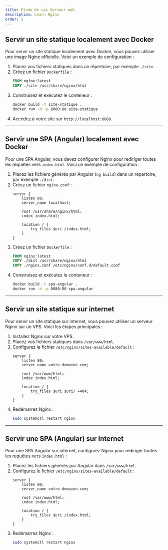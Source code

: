 ```yaml
---
title: Etude de cas Serveur web
description: Learn Nginx
order: 5
---
```


## Servir un site statique localement avec Docker

Pour servir un site statique localement avec Docker, vous pouvez utiliser une image Nginx officielle. Voici un exemple de configuration :

1. Placez vos fichiers statiques dans un répertoire, par exemple `./site`.
2. Créez un fichier `Dockerfile` :
   ```dockerfile
   FROM nginx:latest
   COPY ./site /usr/share/nginx/html
   ```
3. Construisez et exécutez le conteneur :
   ```bash
   docker build -t site-statique .
   docker run -d -p 8080:80 site-statique
   ```
4. Accédez à votre site sur `http://localhost:8080`.

---

## Servir une SPA (Angular) localement avec Docker

Pour une SPA Angular, vous devez configurer Nginx pour rediriger toutes les requêtes vers `index.html`. Voici un exemple de configuration :

1. Placez les fichiers générés par Angular (`ng build`) dans un répertoire, par exemple `./dist`.
2. Créez un fichier `nginx.conf` :
   ```nginx
   server {
       listen 80;
       server_name localhost;

       root /usr/share/nginx/html;
       index index.html;

       location / {
           try_files $uri /index.html;
       }
   }
   ```
3. Créez un fichier `Dockerfile` :
   ```dockerfile
   FROM nginx:latest
   COPY ./dist /usr/share/nginx/html
   COPY ./nginx.conf /etc/nginx/conf.d/default.conf
   ```
4. Construisez et exécutez le conteneur :
   ```bash
   docker build -t spa-angular .
   docker run -d -p 8080:80 spa-angular
   ```

---

## Servir un site statique sur internet

Pour servir un site statique sur internet, vous pouvez utiliser un serveur Nginx sur un VPS. Voici les étapes principales :

1. Installez Nginx sur votre VPS.
2. Placez vos fichiers statiques dans `/var/www/html`.
3. Configurez le fichier `/etc/nginx/sites-available/default` :
   ```nginx
   server {
       listen 80;
       server_name votre-domaine.com;

       root /var/www/html;
       index index.html;

       location / {
           try_files $uri $uri/ =404;
       }
   }
   ```
4. Redémarrez Nginx :
   ```bash
   sudo systemctl restart nginx
   ```

---

## Servir une SPA (Angular) sur Internet

Pour une SPA Angular sur internet, configurez Nginx pour rediriger toutes les requêtes vers `index.html` :

1. Placez les fichiers générés par Angular dans `/var/www/html`.
2. Configurez le fichier `/etc/nginx/sites-available/default` :
   ```nginx
   server {
       listen 80;
       server_name votre-domaine.com;

       root /var/www/html;
       index index.html;

       location / {
           try_files $uri /index.html;
       }
   }
   ```
3. Redémarrez Nginx :
   ```bash
   sudo systemctl restart nginx
   ```



